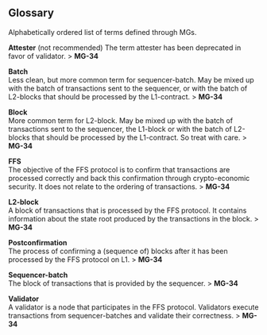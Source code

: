 ## Glossary

Alphabetically ordered list of terms defined through MGs.

**Attester**  (not recommended)
The term attester has been deprecated in favor of validator. > **MG-34**

**Batch**  
Less clean, but more common term for sequencer-batch. May be mixed up with the batch of transactions sent to the sequencer, or with the batch of L2-blocks that should be processed by the L1-contract. > **MG-34**

**Block**  
More common term for L2-block. May be mixed up with the batch of transactions sent to the sequencer, the L1-block or with the batch of L2-blocks that should be processed by the L1-contract. So treat with care. > **MG-34**

**FFS**  
The objective of the FFS protocol is to confirm that transactions are processed correctly and back this confirmation through crypto-economic security. It does not relate to the ordering of transactions. > **MG-34**

**L2-block**  
A block of transactions that is processed by the FFS protocol. It contains information about the state root produced by the transactions in the block. > **MG-34**

**Postconfirmation**  
The process of confirming a (sequence of) blocks after it has been processed by the FFS protocol on L1. > **MG-34**

**Sequencer-batch**  
The block of transactions that is provided by the sequencer. > **MG-34**

**Validator**  
A validator is a node that participates in the FFS protocol. Validators execute transactions from sequencer-batches and validate their correctness. > **MG-34**

